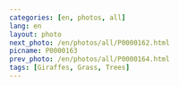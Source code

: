 ```yaml
---
categories: [en, photos, all]
lang: en
layout: photo
next_photo: /en/photos/all/P0000162.html
picname: P0000163
prev_photo: /en/photos/all/P0000164.html
tags: [Giraffes, Grass, Trees]
---
```

